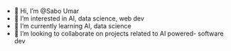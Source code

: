 - 👋 Hi, I’m @Sabo Umar
- 👀 I’m interested in AI, data science, web dev
- 🌱 I’m currently learning AI, data science 
- 💞️ I’m looking to collaborate on projects related to AI powered- software dev

<!---
SaboUmargit/SaboUmargit is a ✨ special ✨ repository because its `README.md` (this file) appears on your GitHub profile.
You can click the Preview link to take a look at your changes.
--->
